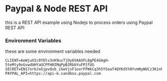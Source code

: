 # Paypal & Node REST API

this is a REST API example using Nodejs to process orders using Paypal REST API

### Environment Variables

these are some environment variables needed

```
CLIENT=AeWjuXIc8YDlv3nK9usTjDy6VAAXFL8gPE4GAgH-5teMty9oGvwdUHYaUCPFH0IMqPpB2RbbYuFP2fUG
SECRET=EN17orbJxGjpvQvb_iGwVjsF1oorFFWkCq3h5YSoaf4QYKdth0YvmNyWUCz3KinFRgn2H_j7xX709HCO
PAYPAL_API=https://api-m.sandbox.paypal.com
```
